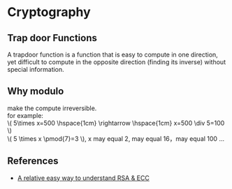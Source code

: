 # Cryptography

## Trap door Functions

A trapdoor function is a function that is easy to compute in one direction, yet difficult to compute in the opposite direction (finding its inverse) without special information.

## Why modulo

make the compute irreversible. \
for example: \
\\( 5\times x=500 \hspace{1cm} \rightarrow \hspace{1cm} x=500 \div 5=100 \\) \
\\( 5 \times x \pmod{7}=3 \\), x may equal 2, may equal 16，may equal 100 ...

## References

* [A relative easy way to understand RSA & ECC](https://blog.cloudflare.com/a-relatively-easy-to-understand-primer-on-elliptic-curve-cryptography/)
